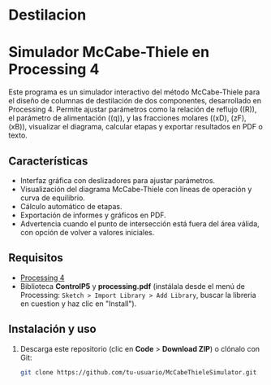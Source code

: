 # Destilacion 
# Simulador McCabe-Thiele en Processing 4

Este programa es un simulador interactivo del método McCabe-Thiele para el diseño de columnas de destilación de dos componentes, desarrollado en Processing 4. Permite ajustar parámetros como la relación de reflujo (\(R\)), el parámetro de alimentación (\(q\)), y las fracciones molares (\(xD\), \(zF\), \(xB\)), visualizar el diagrama, calcular etapas y exportar resultados en PDF o texto.

## Características
- Interfaz gráfica con deslizadores para ajustar parámetros.
- Visualización del diagrama McCabe-Thiele con líneas de operación y curva de equilibrio.
- Cálculo automático de etapas.
- Exportación de informes y gráficos en PDF.
- Advertencia cuando el punto de intersección está fuera del área válida, con opción de volver a valores iniciales.

## Requisitos
- [Processing 4](https://processing.org/download/)
- Biblioteca **ControlP5** y **processing.pdf** (instálala desde el menú de Processing: `Sketch > Import Library > Add Library`, buscar la libreria en cuestion y haz clic en "Install").

## Instalación y uso
1. Descarga este repositorio (clic en **Code** > **Download ZIP**) o clónalo con Git:
   ```bash
   git clone https://github.com/tu-usuario/McCabeThieleSimulator.git
